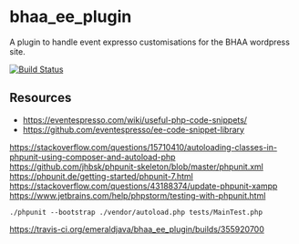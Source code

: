 # bhaa_ee_plugin

A plugin to handle event expresso customisations for the BHAA wordpress site.

[![Build Status](https://travis-ci.org/emeraldjava/bhaa_ee_plugin.svg?branch=master)](https://travis-ci.org/emeraldjava/bhaa_ee_plugin)

## Resources

- https://eventespresso.com/wiki/useful-php-code-snippets/
- https://github.com/eventespresso/ee-code-snippet-library

https://stackoverflow.com/questions/15710410/autoloading-classes-in-phpunit-using-composer-and-autoload-php
https://github.com/jhbsk/phpunit-skeleton/blob/master/phpunit.xml
https://phpunit.de/getting-started/phpunit-7.html
https://stackoverflow.com/questions/43188374/update-phpunit-xampp
https://www.jetbrains.com/help/phpstorm/testing-with-phpunit.html

    ./phpunit --bootstrap ./vendor/autoload.php tests/MainTest.php

https://travis-ci.org/emeraldjava/bhaa_ee_plugin/builds/355920700
